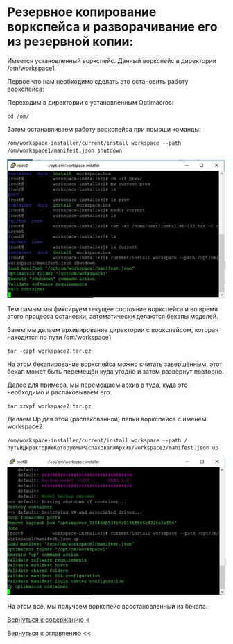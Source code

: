 # Резервное копирование воркспейса и разворачивание его из резервной копии:

Имеется установленный воркспейс. Данный воркспейс в директории /om/workspace1.

Первое что нам необходимо сделать это остановить работу воркспейса:

Переходим в директории с установленным Optimacros:

`cd /om/`

Затем останавливаем работу воркспейса при помощи команды:

`/om/workspace-installer/current/install workspace --path /om/workspace1/manifest.json shutdown`

![](./pictures/sshPutty4.jpg)

Тем самым мы фиксируем текущее состояние воркспейса и во время этого процесса остановки, автоматически делаются бекапы 
моделей.

Затем мы делаем архивирование директории с воркспейсом, которая находится по пути /om/workspace1

`tar -czpf workspace2.tar.gz`

На этом бекапирование воркспейса можно считать завершённым, этот бекап может быть перемещён куда угодно и затем 
развёрнут повторно.

Далее для примера, мы перемещаем архив в туда, куда это необходимо и распаковываем его.

`tar xzvpf workspace2.tar.gz`

Делаем Up для этой (распакованной) папки воркспейса с именем workspace2

`/om/workspace-installer/current/install workspace --path /путьВДиректориюКоторуюМыРаспаковалиАрхив/workspace2/manifest.json up`

![](./pictures/sshPutty7.jpg)

На этом всё, мы получаем воркспейс восстановленный из бекапа.


[Вернуться к содержанию <](contents.md)

[Вернуться к оглавлению <<](index.md)
